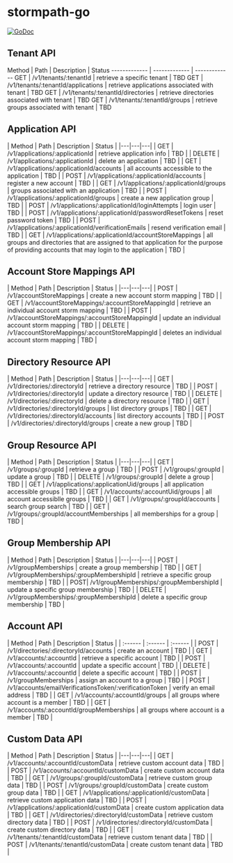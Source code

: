 stormpath-go
============

[![GoDoc](https://godoc.org/github.com/savaki/stormpath-go?status.svg)](https://godoc.org/github.com/savaki/stormpath-go)

## Tenant API

Method | Path | Description | Status 
------------- | ------------- | ------------- 
GET | /v1/tenants/:tenantId | retrieve a specific tenant | TBD 
GET | /v1/tenants/:tenantId/applications | retrieve applications associated with tenant | TBD 
GET | /v1/tenants/:tenantId/directories | retrieve directories associated with tenant | TBD 
GET | /v1/tenants/:tenantId/groups | retrieve groups associated with tenant | TBD 

## Application API

| Method | Path | Description | Status |
|---|---|---|
| GET | /v1/applications/:applicationId | retrieve application info | TBD |
| DELETE | /v1/applications/:applicationId | delete an application | TBD |
| GET | /v1/applications/:applicationId/accounts | all accounts accessible to the application | TBD |
| POST | /v1/applications/:applicationId/accounts | register a new account | TBD |
| GET | /v1/applications/:applicationId/groups | groups associated with an application | TBD |
| POST | /v1/applications/:applicationId/groups | create a new application group | TBD |
| POST | /v1/applications/:applicationId/loginAttempts | login user | TBD |
| POST | /v1/applications/:applicationId/passwordResetTokens | reset password token | TBD | 
| POST | /v1/applications/:applicationId/verificationEmails | resend verification email | TBD |
| GET | /v1/applications/:applicationId/accountStoreMappings | all groups and directories that are assigned to that application for the purpose of providing accounts that may login to the application | TBD |

## Account Store Mappings API

| Method | Path | Description | Status |
|---|---|---|
| POST | /v1/accountStoreMappings | create a new account storm mapping | TBD |
| GET | /v1/accountStoreMappings/:accountStoreMappingId | retrieve an individual account storm mapping | TBD |
| POST | /v1/accountStoreMappings/:accountStoreMappingId | update an individual account storm mapping | TBD |
| DELETE | /v1/accountStoreMappings/:accountStoreMappingId | deletes an individual account storm mapping | TBD |

## Directory Resource API

| Method | Path | Description | Status |
|---|---|---|
| GET | /v1/directories/:directoryId | retrieve a directory resource | TBD | 
| POST | /v1/directories/:directoryId | update a directory resource | TBD | 
| DELETE | /v1/directories/:directoryId | delete a directory resource | TBD | 
| GET | /v1/directories/:directoryId/groups | list directory groups | TBD |
| GET | /v1/directories/:directoryId/accounts | list directory accounts | TBD | 
| POST | /v1/directories/:directoryId/groups | create a new group | TBD |

## Group Resource API

| Method | Path | Description | Status |
|---|---|---|
| GET | /v1/groups/:groupId | retrieve a group | TBD |
| POST | /v1/groups/:groupId | update a group | TBD |
| DELETE | /v1/groups/:groupId | delete a group | TBD |
| GET | /v1/applications/:applicationUid/groups | all application accessible groups | TBD |
| GET | /v1/accounts/:accountUid/groups | all account accessiblle groups | TBD | 
| GET | /v1/groups/:groupId/accounts | search group search | TBD |
| GET | /v1/groups/:groupId/accountMemberships | all memberships for a group | TBD |

## Group Membership API

| Method | Path | Description | Status |
|---|---|---|
| POST | /v1/groupMemberships | create a group membership | TBD |
| GET | /v1/groupMemberships/:groupMembershipId | retrieve a specific group membership | TBD |
| POST| /v1/groupMemberships/:groupMembershipId | update a specific group membership | TBD |
| DELETE | /v1/groupMemberships/:groupMembershipId | delete a specific group membership | TBD |

## Account API

| Method | Path | Description | Status |
| :------ | :------ | :------ |
| POST | /v1/directories/:directoryId/accounts | create an account | TBD |
| GET | /v1/accounts/:accountId | retrieve a specific account | TBD |
| POST | /v1/accounts/:accountId | update a specific account | TBD |
| DELETE | /v1/accounts/:accountId | delete a specific account | TBD |
| POST | /v1/groupMemberships | assign an account to a group | TBD | 
| POST | /v1/accounts/emailVerificationsToken/:verificationToken | verify an email address | TBD |
| GET | /v1/accounts/:accountId/groups | all groups where account is a member | TBD |
| GET | /v1/accounts/:accountId/groupMemberships | all groups where account is a member | TBD |

## Custom Data API

| Method | Path | Description | Status |
|---|---|---|
| GET | /v1/accounts/:accountId/customData | retrieve custom account data | TBD |
| POST | /v1/accounts/:accountId/customData | create custom account data | TBD |
| GET | /v1/groups/:groupId/customData | retrieve custom group data | TBD |
| POST | /v1/groups/:groupId/customData | create custom group data | TBD |
| GET | /v1/applications/:applicationId/customData | retrieve custom application data | TBD |
| POST | /v1/applications/:applicationId/customData | create custom application data | TBD |
| GET | /v1/directories/:directoryId/customData | retrieve custom directory data | TBD |
| POST | /v1/directories/:directoryId/customData | create custom directory data | TBD |
| GET | /v1/tenants/:tenantId/customData | retrieve custom tenant data | TBD |
| POST | /v1/tenants/:tenantId/customData | create custom tenant data | TBD |


